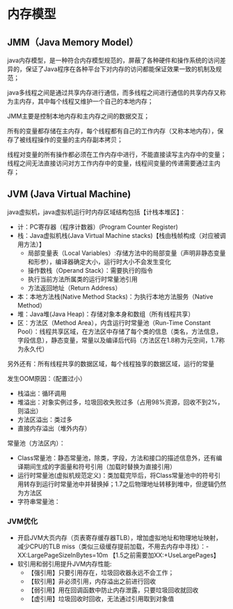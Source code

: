 # 内存模型
## JMM（Java Memory Model）
java内存模型，是一种符合内存模型规范的，屏蔽了各种硬件和操作系统的访问差异的，保证了Java程序在各种平台下对内存的访问都能保证效果一致的机制及规范；

java多线程之间是通过共享内存进行通信，而多线程之间进行通信的共享内存又称为主内存，其中每个线程又维护一个自己的本地内存；

JMM主要是控制本地内存和主内存之间的数据交互；

所有的变量都存储在主内存，每个线程都有自己的工作内存（又称本地内存），保存了被线程操作的变量的主内存副本拷贝；

线程对变量的所有操作都必须在工作内存中进行，不能直接读写主内存中的变量；线程之间无法直接访问对方工作内存中的变量，线程间变量的传递需要通过主内存；

## JVM (Java Virtual Machine)

java虚拟机，java虚拟机运行时内存区域结构包括【计栈本堆区】：

- 计：PC寄存器（程序计数器）(Program Counter Register)
- 栈：Java虚拟机栈(Java Virtual Machine stacks)【栈由栈帧构成（对应被调用方法）】
    - 局部变量表（Local Variables）:存储方法中的局部变量（声明非静态变量和形参），编译器确定大小，运行时大小不会发生变化
    - 操作数栈（Operand Stack）：需要执行的指令
    - 执行当前方法所属类的运行时常量池引用
    - 方法返回地址（Return Address）
- 本：本地方法栈(Native Method Stacks)：为执行本地方法服务（Native Method）
- 堆：Java堆(Java Heap)：存储对象本身和数组（所有线程共享）
- 区：方法区（Method Area），内含运行时常量池（Run-Time Constant Pool）：线程共享区域，在方法区中存储了每个类的信息（类名，方法信息，字段信息），静态变量，常量以及编译后代码（方法区在1.8称为元空间，1.7称为永久代）

另外还有：所有线程共享的数据区域，每个线程独享的数据区域，运行的常量

发生OOM原因：（配置过小）
- 栈溢出：循环调用
- 堆溢出：对象实例过多，垃圾回收失败过多（占用98%资源，回收不到2%，则溢出）
- 方法区溢出：类过多
- 直接内存溢出（堆外内存）

常量池（方法区内）：
- Class常量池：静态常量池，除类，字段，方法和接口的描述信息外，还有编译期间生成的字面量和符号引用（加载时替换为直接引用）
- 运行时常量池(虚拟机规范定义)：类加载完毕后，将Class常量池中的符号引用转存到运行时常量池中并替换掉；1.7之后物理地址转移到堆中，但逻辑仍然为方法区
- 字符串常量池：

### JVM优化

- 开启JVM大页内存（页表寄存缓存器TLB），增加虚拟地址和物理地址映射，减少CPU的TLB miss（类似三级缓存提前加载，不用去内存中寻找）：-XX:LargePageSizeInBytes=10m 【1.5之前需要加XX:+UseLargePages】
- 软引用和弱引用提升JVM内存性能:
    - 【强引用】只要引用存在，垃圾回收器永远不会工作；
    - 【软引用】非必须引用，内存溢出之前进行回收
    - 【弱引用】用在回调函数中防止内存泄露，只要垃圾回收就回收
    - 【虚引用】垃圾回收时回收，无法通过引用取到对象值
